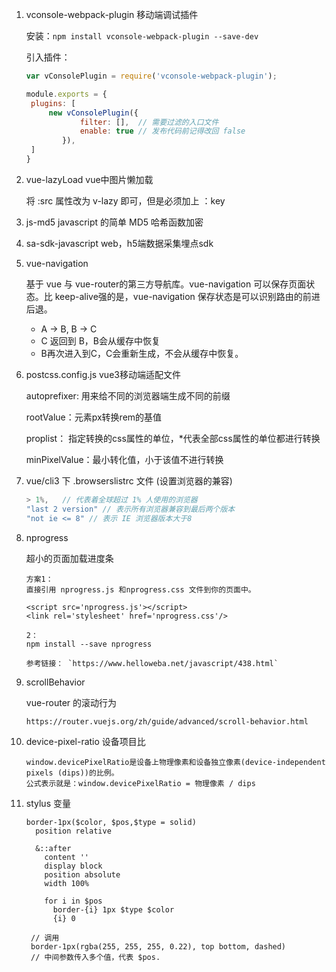 1. vconsole-webpack-plugin  移动端调试插件

   安装：`npm install vconsole-webpack-plugin --save-dev`

   引入插件：

   ```js
   var vConsolePlugin = require('vconsole-webpack-plugin');
   
   module.exports = {
   	plugins: [
   		new vConsolePlugin({
               filter: [],  // 需要过滤的入口文件
               enable: true // 发布代码前记得改回 false
           }),
   	]
   }
   ```

2. vue-lazyLoad vue中图片懒加载

   将 :src 属性改为 v-lazy 即可，但是必须加上 ：key

3. js-md5 javascript 的简单 MD5 哈希函数加密

4. sa-sdk-javascript web，h5端数据采集埋点sdk

5. vue-navigation

   基于 vue 与 vue-router的第三方导航库。vue-navigation 可以保存页面状态。比 keep-alive强的是，vue-navigation 保存状态是可以识别路由的前进后退。

   - A -> B, B -> C
   - C 返回到 B，B会从缓存中恢复
   - B再次进入到C，C会重新生成，不会从缓存中恢复。

6. postcss.config.js vue3移动端适配文件

   autoprefixer: 用来给不同的浏览器端生成不同的前缀

   rootValue：元素px转换rem的基值

   proplist： 指定转换的css属性的单位，*代表全部css属性的单位都进行转换

   minPixelValue：最小转化值，小于该值不进行转换

7. vue/cli3 下 .browserslistrc 文件 (设置浏览器的兼容)

   ```javascript
   > 1%,   // 代表着全球超过 1% 人使用的浏览器
   "last 2 version" // 表示所有浏览器兼容到最后两个版本
   "not ie <= 8" // 表示 IE 浏览器版本大于8
   ```

8. nprogress

   超小的页面加载进度条

   ```vue
   方案1：
   直接引用 nprogress.js 和nprogress.css 文件到你的页面中。
   
   <script src='nprogress.js'></script>
   <link rel='stylesheet' href='nprogress.css'/>
   
   2： 
   npm install --save nprogress
   
   参考链接： `https://www.helloweba.net/javascript/438.html`
   ```

   

9. scrollBehavior

   vue-router 的滚动行为

   `https://router.vuejs.org/zh/guide/advanced/scroll-behavior.html`

10. device-pixel-ratio 设备项目比

    ```
    window.devicePixelRatio是设备上物理像素和设备独立像素(device-independent pixels (dips))的比例。
    公式表示就是：window.devicePixelRatio = 物理像素 / dips
    ```

    

11. stylus 变量

    ```stylus
    border-1px($color, $pos,$type = solid)
      position relative
    
      &::after
        content ''
        display block
        position absolute
        width 100%
    
        for i in $pos
          border-{i} 1px $type $color
          {i} 0
          
     // 调用
     border-1px(rgba(255, 255, 255, 0.22), top bottom, dashed)
     // 中间参数传入多个值，代表 $pos.
    ```

    

